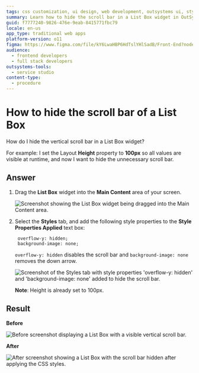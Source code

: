 ```yaml
---
tags: css customization, ui design, web development, outsystems ui, style customization
summary: Learn how to hide the scroll bar in a List Box widget in OutSystems 11 (O11) by adjusting style properties.
guid: f7777240-9826-476e-9eab-8415771fbc79
locale: en-us
app_type: traditional web apps
platform-version: o11
figma: https://www.figma.com/file/kY6LwaHBP6HdTslYHlSadB/Front-End?node-id=844:29
audience:
  - frontend developers
  - full stack developers
outsystems-tools:
  - service studio
content-type:
  - procedure
---
```


# How to hide the scroll bar of a List Box

How do I hide the vertical scroll bar in a List Box widget?

For example: I set the Layout **Height** property to **100px** so all values are visible at runtime, and now I want to hide the unnecessary scroll bar.

## Answer

1. Drag the **List Box** widget into the **Main Content** area of your screen.

    ![Screenshot showing the List Box widget being dragged into the Main Content area.](images/hide-scrollbar-listbox-2-ss.png "Dragging List Box Widget")

1. Select the **Styles** tab, and add the following style properties to the **Style Properties Applied** text box:

        overflow-y: hidden;
        background-image: none;

    `overflow-y: hidden` disables the scroll bar and  `background-image: none` removes the down arrow.

    ![Screenshot of the Styles tab with style properties 'overflow-y: hidden' and 'background-image: none' added to hide the scroll bar.](images/hide-scrollbar-listbox-1-ss.png "Adding Style Properties")

    **Note**: Height is already set to 100px.

## Result

**Before**

![Before screenshot displaying a List Box with a visible vertical scroll bar.](images/hide-scrollbar-listbox-3-ss.png "List Box with Scroll Bar")

**After**

![After screenshot showing a List Box with the scroll bar hidden after applying the CSS styles.](images/hide-scrollbar-listbox-4-ss.png "List Box without Scroll Bar")
